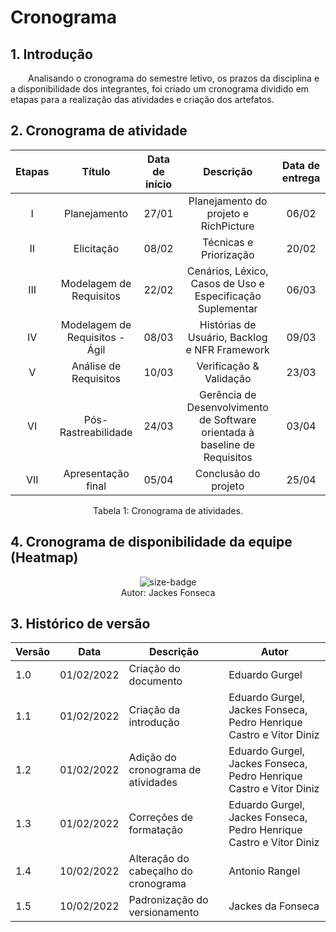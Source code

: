 # Cronograma

## 1. Introdução

&emsp;&emsp;Analisando o cronograma do semestre letivo, os prazos da disciplina e a disponibilidade dos integrantes, foi criado um cronograma dividido em etapas para a realização das atividades e criação dos artefatos.

## 2. Cronograma de atividade

<center>

| Etapas | Título       | Data de início                                           | Descrição        | Data de entrega        |
| :------: | :----------: | :---------------------------------------------------: | :------------: | :------------: |
| I    | Planejamento | 27/01 | Planejamento do projeto e RichPicture | 06/02 |
| II    | Elicitação | 08/02 | Técnicas e Priorização | 20/02 |
| III    | Modelagem de Requisitos | 22/02 | Cenários, Léxico, Casos de Uso e Especificação Suplementar | 06/03 |
| IV    | Modelagem de Requisitos - Ágil | 08/03 | Histórias de Usuário, Backlog e NFR Framework | 09/03 |
| V    | Análise de Requisitos | 10/03 | Verificação & Validação | 23/03 |
| VI    | Pós-Rastreabilidade | 24/03 | Gerência de Desenvolvimento de Software orientada à baseline de Requisitos | 03/04 |
| VII    | Apresentação final | 05/04 | Conclusão do projeto | 25/04 |

<figcaption>Tabela 1: Cronograma de atividades.</figcaption>

</center>

## 4. Cronograma de disponibilidade da equipe (Heatmap)

<div align="center">
  <img alt="size-badge" src="https://user-images.githubusercontent.com/51385738/152648004-e55bfca0-f0e8-4148-ac66-8cda2d19ef01.JPG"/>
</div>

<center>
  <figcaption>Autor: Jackes Fonseca</figcaption>
</center>

## 3. Histórico de versão

| Versão | Data       | Descrição                                           | Autor        |
| ------ | ---------- | --------------------------------------------------- | ------------ |
| 1.0    | 01/02/2022 | Criação do documento | Eduardo Gurgel       |
| 1.1    | 01/02/2022 | Criação da introdução | Eduardo Gurgel, Jackes Fonseca, Pedro Henrique Castro e Vitor Diniz |
| 1.2    | 01/02/2022 | Adição do cronograma de atividades | Eduardo Gurgel, Jackes Fonseca, Pedro Henrique Castro e Vitor Diniz |
| 1.3    | 01/02/2022 | Correções de formatação | Eduardo Gurgel, Jackes Fonseca, Pedro Henrique Castro e Vitor Diniz |
| 1.4    | 10/02/2022 | Alteração do cabeçalho do cronograma | Antonio Rangel |
| 1.5    | 10/02/2022 | Padronização do versionamento | Jackes da Fonseca   |
